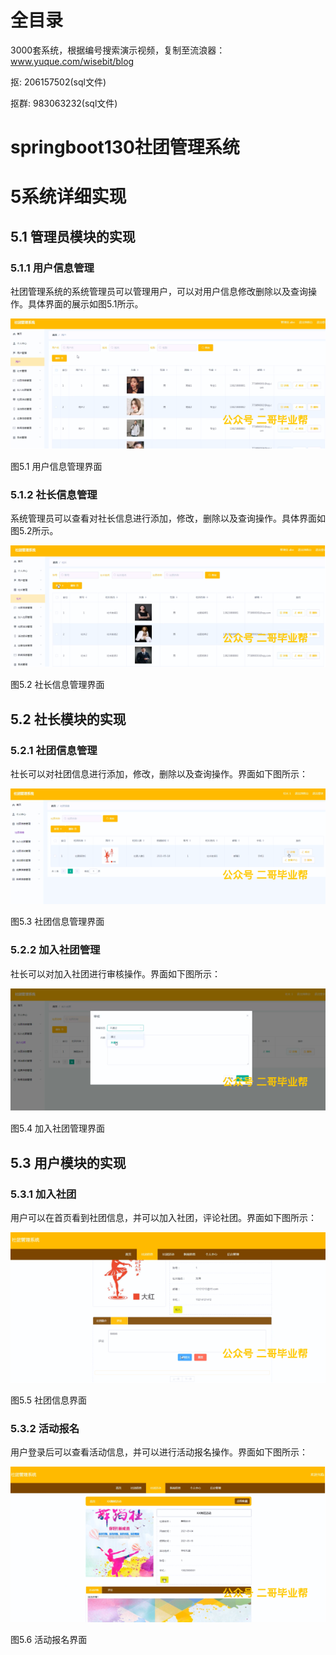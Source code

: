 # 全目录

3000套系统，根据编号搜索演示视频，复制至流浪器：www.yuque.com/wisebit/blog


<p>抠: 206157502(sql文件)</p>
<p>抠群: 983063232(sql文件)</p>


# springboot130社团管理系统
# 5系统详细实现
## 5.1 管理员模块的实现
### 5.1.1 用户信息管理
社团管理系统的系统管理员可以管理用户，可以对用户信息修改删除以及查询操作。具体界面的展示如图5.1所示。

![](/md/blog.010.png)

图5.1 用户信息管理界面
### 5.1.2 社长信息管理
系统管理员可以查看对社长信息进行添加，修改，删除以及查询操作。具体界面如图5.2所示。

![](/md/blog.011.png)

图5.2 社长信息管理界面
## 5.2 社长模块的实现
### 5.2.1 社团信息管理
社长可以对社团信息进行添加，修改，删除以及查询操作。界面如下图所示：

![](/md/blog.012.png)

图5.3 社团信息管理界面
### 5.2.2 加入社团管理
社长可以对加入社团进行审核操作。界面如下图所示：

![](/md/blog.013.png)

图5.4 加入社团管理界面

## 5.3 用户模块的实现
### 5.3.1 加入社团
用户可以在首页看到社团信息，并可以加入社团，评论社团。界面如下图所示：

![](/md/blog.014.png)

图5.5 社团信息界面
### 5.3.2 活动报名
用户登录后可以查看活动信息，并可以进行活动报名操作。界面如下图所示：

![](/md/blog.015.png)

图5.6 活动报名界面














